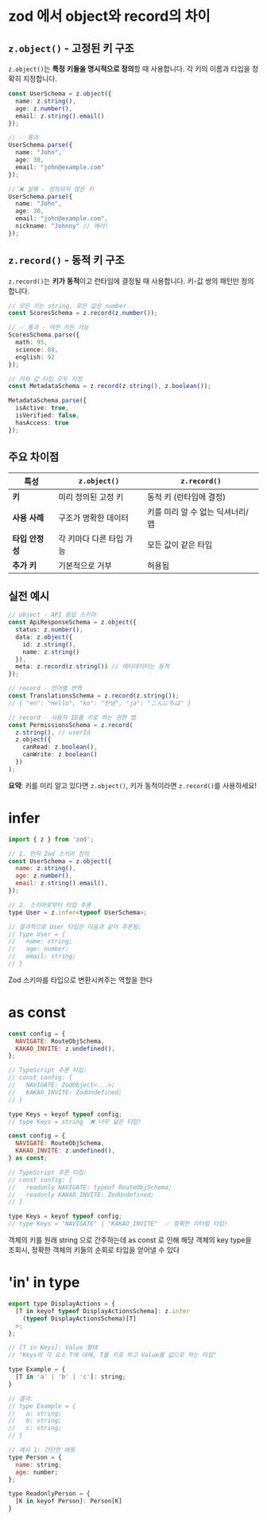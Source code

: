 
# zod 에서 object와 record의 차이

## `z.object()` - 고정된 키 구조

`z.object()`는 **특정 키들을 명시적으로 정의**할 때 사용합니다. 각 키의 이름과 타입을 정확히 지정합니다.

```typescript
const UserSchema = z.object({
  name: z.string(),
  age: z.number(),
  email: z.string().email()
});

// ✅ 통과
UserSchema.parse({
  name: "John",
  age: 30,
  email: "john@example.com"
});

// ❌ 실패 - 정의되지 않은 키
UserSchema.parse({
  name: "John",
  age: 30,
  email: "john@example.com",
  nickname: "Johnny" // 에러!
});
```

## `z.record()` - 동적 키 구조

`z.record()`는 **키가 동적**이고 런타임에 결정될 때 사용합니다. 키-값 쌍의 패턴만 정의합니다.

```typescript
// 모든 키는 string, 모든 값은 number
const ScoresSchema = z.record(z.number());

// ✅ 통과 - 어떤 키든 가능
ScoresSchema.parse({
  math: 95,
  science: 88,
  english: 92
});

// 키와 값 타입 모두 지정
const MetadataSchema = z.record(z.string(), z.boolean());

MetadataSchema.parse({
  isActive: true,
  isVerified: false,
  hasAccess: true
});
```

## 주요 차이점

| 특성 | `z.object()` | `z.record()` |
|------|-------------|--------------|
| **키** | 미리 정의된 고정 키 | 동적 키 (런타임에 결정) |
| **사용 사례** | 구조가 명확한 데이터 | 키를 미리 알 수 없는 딕셔너리/맵 |
| **타입 안정성** | 각 키마다 다른 타입 가능 | 모든 값이 같은 타입 |
| **추가 키** | 기본적으로 거부 | 허용됨 |

## 실전 예시

```typescript
// object - API 응답 스키마
const ApiResponseSchema = z.object({
  status: z.number(),
  data: z.object({
    id: z.string(),
    name: z.string()
  }),
  meta: z.record(z.string()) // 메타데이터는 동적
});

// record - 언어별 번역
const TranslationsSchema = z.record(z.string());
// { "en": "Hello", "ko": "안녕", "ja": "こんにちは" }

// record - 사용자 ID를 키로 하는 권한 맵
const PermissionsSchema = z.record(
  z.string(), // userId
  z.object({
    canRead: z.boolean(),
    canWrite: z.boolean()
  })
);
```

**요약**: 키를 미리 알고 있다면 `z.object()`, 키가 동적이라면 `z.record()`를 사용하세요!


# infer

```js
import { z } from 'zod';

// 1. 먼저 Zod 스키마 정의
const UserSchema = z.object({
  name: z.string(),
  age: z.number(),
  email: z.string().email(),
});

// 2. 스키마로부터 타입 추론
type User = z.infer<typeof UserSchema>;

// 결과적으로 User 타입은 다음과 같이 추론됨:
// type User = {
//   name: string;
//   age: number;
//   email: string;
// }
```

Zod 스키마를 타입으로 변환시켜주는 역할을 한다


# as const

```js
const config = {
  NAVIGATE: RouteObjSchema,
  KAKAO_INVITE: z.undefined(),
};

// TypeScript 추론 타입:
// const config: {
//   NAVIGATE: ZodObject<...>;
//   KAKAO_INVITE: ZodUndefined;
// }

type Keys = keyof typeof config;
// type Keys = string  ❌ 너무 넓은 타입!
```

```js
const config = {
  NAVIGATE: RouteObjSchema,
  KAKAO_INVITE: z.undefined(),
} as const;

// TypeScript 추론 타입:
// const config: {
//   readonly NAVIGATE: typeof RouteObjSchema;
//   readonly KAKAO_INVITE: ZodUndefined;
// }

type Keys = keyof typeof config;
// type Keys = "NAVIGATE" | "KAKAO_INVITE"  ✅ 정확한 리터럴 타입!
```

객체의 키를 원래 string 으로 간주하는데 as const 로 인해 해당 객체의 key type을 조회시, 정확한 객체의 키들의 순회로 타입을 얻어낼 수 있다



# 'in' in type

```js
export type DisplayActions = {
  [T in keyof typeof DisplayActionsSchema]: z.infer
    (typeof DisplayActionsSchema)[T]
  >;
};
```

```js
// [T in Keys]: Value 형태
// "Keys의 각 요소 T에 대해, T를 키로 하고 Value를 값으로 하는 타입"

type Example = {
  [T in 'a' | 'b' | 'c']: string;
}

// 결과:
// type Example = {
//   a: string;
//   b: string;
//   c: string;
// }
```

```js
// 예시 1: 간단한 매핑
type Person = {
  name: string;
  age: number;
};

type ReadonlyPerson = {
  [K in keyof Person]: Person[K]
}
```
